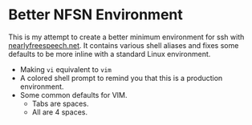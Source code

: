 # Better NFSN Environment
This is my attempt to create a better minimum environment for ssh with
[nearlyfreespeech.net][1]. It contains various shell aliases and fixes some
defaults to be more inline with a standard Linux environment.

* Making `vi` equivalent to `vim`
* A colored shell prompt to remind you that this is a production
  environment.
* Some common defaults for VIM.
    * Tabs are spaces.
    * All are 4 spaces.

[1]: http://nearlyfreespeech.net
